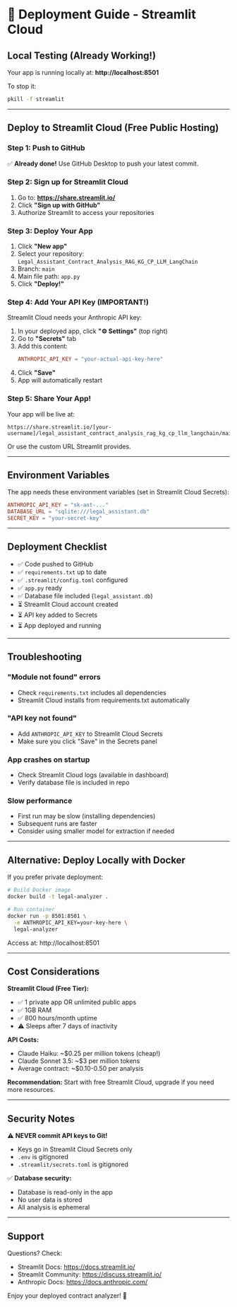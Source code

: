 # 🚀 Deployment Guide - Streamlit Cloud

## Local Testing (Already Working!)

Your app is running locally at: **http://localhost:8501**

To stop it:
```bash
pkill -f streamlit
```

---

## Deploy to Streamlit Cloud (Free Public Hosting)

### Step 1: Push to GitHub

✅ **Already done!** Use GitHub Desktop to push your latest commit.

### Step 2: Sign up for Streamlit Cloud

1. Go to: **https://share.streamlit.io/**
2. Click **"Sign up with GitHub"**
3. Authorize Streamlit to access your repositories

### Step 3: Deploy Your App

1. Click **"New app"**
2. Select your repository: `Legal_Assistant_Contract_Analysis_RAG_KG_CP_LLM_LangChain`
3. Branch: `main`
4. Main file path: `app.py`
5. Click **"Deploy!"**

### Step 4: Add Your API Key (IMPORTANT!)

Streamlit Cloud needs your Anthropic API key:

1. In your deployed app, click **"⚙️ Settings"** (top right)
2. Go to **"Secrets"** tab
3. Add this content:
   ```toml
   ANTHROPIC_API_KEY = "your-actual-api-key-here"
   ```
4. Click **"Save"**
5. App will automatically restart

### Step 5: Share Your App!

Your app will be live at:
```
https://share.streamlit.io/[your-username]/legal_assistant_contract_analysis_rag_kg_cp_llm_langchain/main/app.py
```

Or use the custom URL Streamlit provides.

---

## Environment Variables

The app needs these environment variables (set in Streamlit Cloud Secrets):

```toml
ANTHROPIC_API_KEY = "sk-ant-..."
DATABASE_URL = "sqlite:///legal_assistant.db"
SECRET_KEY = "your-secret-key"
```

---

## Deployment Checklist

- ✅ Code pushed to GitHub
- ✅ `requirements.txt` up to date
- ✅ `.streamlit/config.toml` configured
- ✅ `app.py` ready
- ✅ Database file included (`legal_assistant.db`)
- ⏳ Streamlit Cloud account created
- ⏳ API key added to Secrets
- ⏳ App deployed and running

---

## Troubleshooting

### "Module not found" errors
- Check `requirements.txt` includes all dependencies
- Streamlit Cloud installs from requirements.txt automatically

### "API key not found"
- Add `ANTHROPIC_API_KEY` to Streamlit Cloud Secrets
- Make sure you click "Save" in the Secrets panel

### App crashes on startup
- Check Streamlit Cloud logs (available in dashboard)
- Verify database file is included in repo

### Slow performance
- First run may be slow (installing dependencies)
- Subsequent runs are faster
- Consider using smaller model for extraction if needed

---

## Alternative: Deploy Locally with Docker

If you prefer private deployment:

```bash
# Build Docker image
docker build -t legal-analyzer .

# Run container
docker run -p 8501:8501 \
  -e ANTHROPIC_API_KEY=your-key-here \
  legal-analyzer
```

Access at: http://localhost:8501

---

## Cost Considerations

**Streamlit Cloud (Free Tier):**
- ✅ 1 private app OR unlimited public apps
- ✅ 1GB RAM
- ✅ 800 hours/month uptime
- ⚠️ Sleeps after 7 days of inactivity

**API Costs:**
- Claude Haiku: ~$0.25 per million tokens (cheap!)
- Claude Sonnet 3.5: ~$3 per million tokens
- Average contract: ~$0.10-0.50 per analysis

**Recommendation:** Start with free Streamlit Cloud, upgrade if you need more resources.

---

## Security Notes

⚠️ **NEVER commit API keys to Git!**
- Keys go in Streamlit Cloud Secrets only
- `.env` is gitignored
- `.streamlit/secrets.toml` is gitignored

✅ **Database security:**
- Database is read-only in the app
- No user data is stored
- All analysis is ephemeral

---

## Support

Questions? Check:
- Streamlit Docs: https://docs.streamlit.io/
- Streamlit Community: https://discuss.streamlit.io/
- Anthropic Docs: https://docs.anthropic.com/

Enjoy your deployed contract analyzer! 🎉

